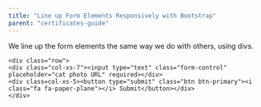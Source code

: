 ```yaml
---
title: "Line up Form Elements Responsively with Bootstrap"
parent: "certificates-guide"
---
```


We line up the form elements the same way we do with others, using divs.

    <div class="row">
    <div class="col-xs-7"><input type="text" class="form-control" placeholder="cat photo URL" required></div>
    <div class=col-xs-5><button type="submit" class="btn btn-primary"><i class="fa fa-paper-plane"></i> Submit</button></div>
    </div>
